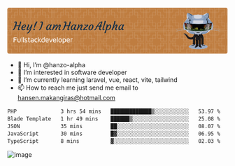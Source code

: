 ![Header](./github-header-image.png)

- 👋 Hi, I’m @hanzo-alpha
- 👀 I’m interested in software developer
- 🌱 I’m currently learning laravel, vue, react, vite, tailwind
- 📫 How to reach me just send me email to hansen.makangiras@hotmail.com 

<!---
hanzo-alpha/hanzo-alpha is a ✨ special ✨ repository because its `README.md` (this file) appears on your GitHub profile.
You can click the Preview link to take a look at your changes.
--->

<!--START_SECTION:waka-->

```txt
PHP              3 hrs 54 mins   █████████████▒░░░░░░░░░░░   53.97 %
Blade Template   1 hr 49 mins    ██████▒░░░░░░░░░░░░░░░░░░   25.08 %
JSON             35 mins         ██░░░░░░░░░░░░░░░░░░░░░░░   08.07 %
JavaScript       30 mins         █▓░░░░░░░░░░░░░░░░░░░░░░░   06.95 %
TypeScript       8 mins          ▓░░░░░░░░░░░░░░░░░░░░░░░░   02.03 %
```

<!--END_SECTION:waka-->

![image](https://github.com/hanzo-alpha/hanzo-alpha/assets/111342797/c4bd2977-6123-4017-8652-6e166259b484)

